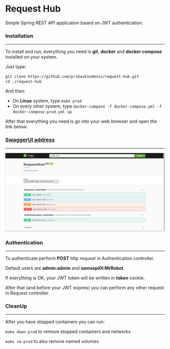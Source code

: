 # Request Hub
Simple Spring REST API application based on JWT authentication.

### Installation
___
To install and run, everything you need is **git**, 
**docker** and **docker compose** installed on your system.

Just type:
```shell script
git clone https://github.com/pribavkindenis/request-hub.git
cd ./request-hub
```
And then:
- On **Linux** system, type ```make prod```
- On every other system, type ```docker-compose -f docker-compose.yml -f docker-compose.prod.yml up```

After that everything you need is go into your web browser and open the link below:
 
### [SwaggerUI address](http://localhost:8080/swagger-ui.html)
___
![Wooops](./screenshots/swagger-example.png)

### Authentication
___
To authenticate perform **POST** http request in Authentication controller.

Default users are **admin:admin** and **samsepi0l:MrRobot**.

If everything is OK, your JWT token will be written in **token** cookie.

After that (and before your JWT expires) you can perform any other request in Request controller.

### CleanUp
___
After you have stopped containers you can run:
 
 ```make down-prod``` to remove stopped containers and networks
 
 
 ```make rm-prod``` to also remove named volumes
